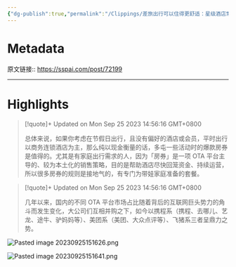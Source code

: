 ```yaml
---
{"dg-publish":true,"permalink":"/Clippings/差旅出行可以住得更舒适：星级酒店常旅客入门 - 少数派/","tags":["工具效率/旅行"]}
---
```



# Metadata

原文链接:: https://sspai.com/post/72199

---

# Highlights

> [!quote]+ Updated on Mon Sep 25 2023 14:56:16 GMT+0800
>
> 总体来说，如果你考虑在节假日出行，且没有偏好的酒店或会员，平时出行以商务连锁酒店为主，那么纯以现金衡量的话，多屯一些活动时的爆款房券是值得的。尤其是有家庭出行需求的人，因为「房券」是一项 OTA 平台主导的、较为本土化的销售策略，目的是帮助酒店尽快回笼资金、持续运营，所以很多房券的规则是接地气的，有专门为带娃家庭准备的套餐。

> [!quote]+ Updated on Mon Sep 25 2023 14:56:16 GMT+0800
>
> 几年以来，国内的不同 OTA 平台市场占比随着背后的互联网巨头势力的角斗而发生变化，大公司们互相并购之下，如今以携程系（携程、去哪儿、艺龙、途牛、驴妈妈等）、美团系（美团、大众点评等）、飞猪系三者呈鼎力之势。

![Pasted image 20230925151626.png](/img/user/Attachments/Pasted%20image%2020230925151626.png)

![Pasted image 20230925151641.png](/img/user/Attachments/Pasted%20image%2020230925151641.png)
